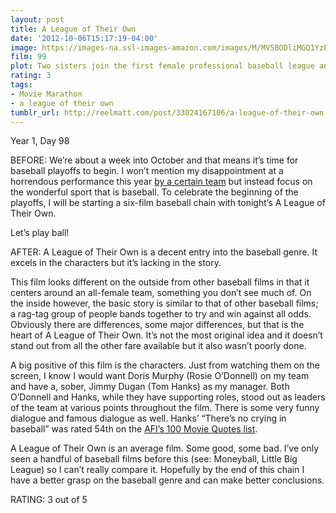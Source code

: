 ```yaml
---
layout: post
title: A League of Their Own
date: '2012-10-06T15:17:19-04:00'
image: https://images-na.ssl-images-amazon.com/images/M/MV5BODliMGQ1YzEtM2VhZi00MTU5LTllYTUtY2M3MDdjOTE4OGZlXkEyXkFqcGdeQXVyMTQxNzMzNDI@._V1_UX182_CR0,0,182,268_AL_.jpg
film: 99
plot: Two sisters join the first female professional baseball league and struggle to help it succeed amidst their own growing rivalry.
rating: 3
tags:
- Movie Marathon
- a league of their own
tumblr_url: http://reelmatt.com/post/33024167106/a-league-of-their-own
---
```


Year 1, Day 98

BEFORE: We’re about a week into October and that means it’s time for baseball playoffs to begin. I won’t mention my disappointment at a horrendous performance this year [by a certain team][1] but instead focus on the wonderful sport that is baseball. To celebrate the beginning of the playoffs, I will be starting a six-film baseball chain with tonight’s A League of Their Own.

Let’s play ball!

AFTER: A League of Their Own is a decent entry into the baseball genre. It excels in the characters but it’s lacking in the story.

This film looks different on the outside from other baseball films in that it centers around an all-female team, something you don’t see much of. On the inside however, the basic story is similar to that of other baseball films; a rag-tag group of people bands together to try and win against all odds. Obviously there are differences, some major differences, but that is the heart of A League of Their Own. It’s not the most original idea and it doesn’t stand out from all the other fare available but it also wasn’t poorly done.

A big positive of this film is the characters. Just from watching them on the screen, I know I would want Doris Murphy (Rosie O’Donnell) on my team and have a, sober, Jimmy Dugan (Tom Hanks) as my manager. Both O’Donnell and Hanks, while they have supporting roles, stood out as leaders of the team at various points throughout the film. There is some very funny dialogue and famous dialogue as well. Hanks’ “There’s no crying in baseball” was rated 54th on the [AFI’s 100 Movie Quotes list][2].

A League of Their Own is an average film. Some good, some bad. I’ve only seen a handful of baseball films before this (see: Moneyball, Little Big League) so I can’t really compare it. Hopefully by the end of this chain I have a better grasp on the baseball genre and can make better conclusions.

RATING: 3 out of 5

[1]: https://www.mlb.com/redsox
[2]: https://en.wikipedia.org/wiki/AFI%27s_100_Years...100_Movie_Quotes